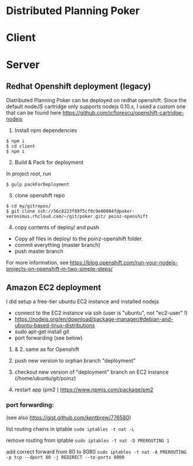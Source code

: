 # Distributed Planning Poker


# Client


# Server


## Redhat Openshift deployment (legacy)

Distributed Planning Poker can be deployed on redhat openshift.
Since the default nodeJS cartridge only supports nodejs 0.10.x, I used a custom one that can be found here https://github.com/icflorescu/openshift-cartridge-nodejs

1. Install npm dependencies
```
$ npm i
$ cd client
$ npm i
```

2. Build & Pack for deployment

In project root, run
```
$ gulp packForDeployment
```


3. clone openshift repo 
```
$ cd my/gitrepos/
$ git clone ssh://56c8223f89f5cf9c9e00004f@poker-xeronimus.rhcloud.com/~/git/poker.git/ poinz-openshift
```

4. copy contents of deploy/ and push

- Copy all files in deploy/ to the poinz-openshift folder.
- commit everything (master branch)
- push master branch

For more information, see https://blog.openshift.com/run-your-nodejs-projects-on-openshift-in-two-simple-steps/


## Amazon EC2 deployment


I did setup a free-tier ubuntu EC2 instance and installed nodejs 

- connect to the EC2 instance via ssh (user is "ubuntu", not "ec2-user" !)
- https://nodejs.org/en/download/package-manager/#debian-and-ubuntu-based-linux-distributions
- sudo apt-get install git
- port forwarding (see below)

1. & 2. same as for Openshift

3. push new version to orphan branch "deployment"

4. checkout new version of "deployment" branch on EC2 instance (/home/ubuntu/git/poinz)

5. restart app (pm2 ) https://www.npmjs.com/package/pm2

### port forwarding:

(see also https://gist.github.com/kentbrew/776580)

list routing chains in iptable
`sudo iptables -t nat -L`

remove routing from iptable
`sudo iptables -t nat -D PREROUTING 1`

add correct forward from 80 to 8080
`sudo iptables -t nat -A PREROUTING -p tcp --dport 80 -j REDIRECT --to-ports 8000`

